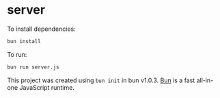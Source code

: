 # server

To install dependencies:

```bash
bun install
```

To run:

```bash
bun run server.js
```

This project was created using `bun init` in bun v1.0.3. [Bun](https://bun.sh) is a fast all-in-one JavaScript runtime.
